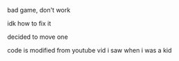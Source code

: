 bad game, don't work

idk how to fix it

decided to move one

code is modified from youtube vid i saw when i was a kid

